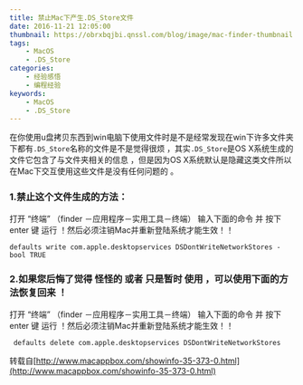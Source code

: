```yaml
---
title: 禁止Mac下产生.DS_Store文件
date: 2016-11-21 12:05:00
thumbnail: https://obrxbqjbi.qnssl.com/blog/image/mac-finder-thumbnail.jpg
tags:
	- MacOS
	- .DS_Store
categories:
	- 经验感悟
	- 编程经验
keywords:
	- MacOS
	- .DS_Store
---
```

在你使用u盘拷贝东西到win电脑下使用文件时是不是经常发现在win下许多文件夹下都有`.DS_Store`名称的文件是不是觉得很烦 ，其实`.DS_Store`是OS X系统生成的文件它包含了与文件夹相关的信息 ，但是因为OS X系统默认是隐藏这类文件所以在Mac下交互使用这些文件是没有任何问题的 。
 
### 1.禁止这个文件生成的方法：
 
打开   “终端” （finder －应用程序－实用工具－终端）  输入下面的命令 并 按下 enter 键 运行 ！然后必须注销Mac并重新登陆系统才能生效！！
   
	defaults write com.apple.desktopservices DSDontWriteNetworkStores -bool TRUE
 
### 2.如果您后悔了觉得 怪怪的 或者 只是暂时 使用 ，可以使用下面的方法恢复回来 ！
打开   “终端” （finder －应用程序－实用工具－终端）  输入下面的命令 并 按下 enter 键 运行 ！然后必须注销Mac并重新登陆系统才能生效！！
 
     defaults delete com.apple.desktopservices DSDontWriteNetworkStores
     
转载自[http://www.macappbox.com/showinfo-35-373-0.html](http://www.macappbox.com/showinfo-35-373-0.html)